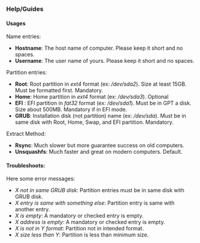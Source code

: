 ### Help/Guides

#### Usages

Name entries:
- **Hostname**: The host name of computer. Please keep it short and no spaces.
- **Username**: The user name of yours. Please keep it short and no spaces.

Partition entries:
- **Root**: Root partition in *ext4* format (ex: */dev/sda2*).
Size at least 15GB. Must be formatted first. Mandatory.
- **Home**: Home partition in *ext4* format (ex: */dev/sda3*). Optional
- **EFI** : EFI partition in *fat32* format (ex: */dev/sda1*).
Must be in GPT a disk. Size about 500MB. Mandatory if in EFI mode.
- **GRUB**: Installation disk (not partition) name (ex: */dev/sda*).
Must be in same disk with Root, Home, Swap, and EFI partition. Mandatory.

Extract Method:
- **Rsync**: Much slower but more guarantee success on old computers.
- **Unsquashfs**: Much faster and great on modern computers. Default.

#### Troubleshoots:

Here some error messages:
- *X not in same GRUB disk*: Partition entries must be in same disk with GRUB disk.
- *X entry is same with something else*: Partition entry is same with another entry.
- *X is empty*: A mandatory or checked entry is empty.
- *X address is empty*: A mandatory or checked entry is empty.
- *X is not in Y format*: Partition not in intended format.
- *X size less than Y*: Partition is less than minimum size.
